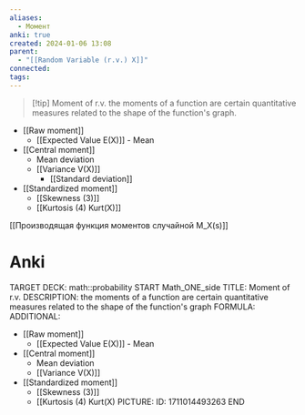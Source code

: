 ```yaml
---
aliases:
  - Момент
anki: true
created: 2024-01-06 13:08
parent:
  - "[[Random Variable (r.v.) X]]"
connected: 
tags:
---
```


> [!tip] Moment of r.v.
the moments of a function are certain quantitative measures related to the shape of the function's graph.

- [[Raw moment]]
	- [[Expected Value E(X)]]  - Mean
- [[Central moment]]
	- Mean deviation
	- [[Variance V(X)]]
        - [[Standard deviation]]
- [[Standardized moment]]
	- [[Skewness (3)]]
	- [[Kurtosis (4) Kurt(X)]]

[[Производящая функция моментов случайной M_X(s)]]

# Anki
TARGET DECK: math::probability 
START
Math_ONE_side
TITLE: Moment of r.v.
DESCRIPTION: the moments of a function are certain quantitative measures related to the shape of the function's graph
FORMULA: 
ADDITIONAL:
- [[Raw moment]]
	- [[Expected Value E(X)]]  - Mean
- [[Central moment]]
	- Mean deviation
	- [[Variance V(X)]]
- [[Standardized moment]]
	- [[Skewness (3)]]
	- [[Kurtosis (4) Kurt(X)
PICTURE:
ID: 1711014493263
END













